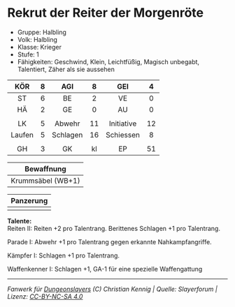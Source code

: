 # Rekrut der Reiter der Morgenröte  
- Gruppe: Halbling  
- Volk: Halbling  
- Klasse: Krieger  
- Stufe: 1  
- Fähigkeiten: Geschwind, Klein, Leichtfüßig, Magisch unbegabt, Talentiert, Zäher als sie aussehen  


| KÖR | 8 | AGI | 8 | GEI | 4 |
| :-: | :-: | :-: | :-: | :-: | :-: |
| ST | 6 | BE | 2 | VE | 0 |
| HÄ | 2 | GE | 0 | AU | 0 |
|  |
| LK | 5 | Abwehr | 11 | Initiative | 12 |
| Laufen | 5 | Schlagen | 16 | Schiessen | 8 |
|  |
| GH | 3 | GK | kl | EP | 51 |

| Bewaffnung |
| --- |
| Krummsäbel (WB+1) |


| Panzerung |
| --- |
|  |


**Talente:**  
Reiten II: Reiten +2 pro Talentrang. Berittenes Schlagen +1 pro Talentrang.

Parade I: Abwehr +1 pro Talentrang gegen erkannte Nahkampfangriffe.

Kämpfer I: Schlagen +1 pro Talentrang.

Waffenkenner I: Schlagen +1, GA-1 für eine spezielle Waffengattung





___
*Fanwerk für [Dungeonslayers](https://www.dungeonslayers.net/) (C) Christian Kennig | Quelle: Slayerforum | Lizenz: [CC-BY-NC-SA 4.0](https://creativecommons.org/licenses/by-nc-sa/4.0/deed.de)*